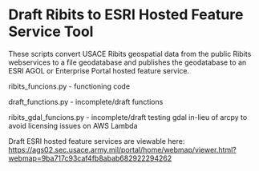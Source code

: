 # Draft Ribits to ESRI Hosted Feature Service Tool
These scripts convert USACE Ribits geospatial data from the public Ribits webservices to a file geodatabase and publishes the geodatabase to an ESRI AGOL or Enterprise Portal hosted feature service.

ribits_funcions.py - functioning code

draft_functions.py - incomplete/draft functions

ribits_gdal_funcions.py - incomplete/draft testing gdal in-lieu of arcpy to avoid licensing issues on AWS Lambda

Draft ESRI hosted feature services are viewable here: https://ags02.sec.usace.army.mil/portal/home/webmap/viewer.html?webmap=9ba717c93caf4fb8abab682922294262
